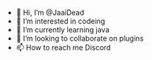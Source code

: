 - 👋 Hi, I’m @JaaiDead
- 👀 I’m interested in codeing
- 🌱 I’m currently learning java
- 💞️ I’m looking to collaborate on plugins
- 📫 How to reach me Discord

<!---
JaaiDead/JaaiDead is a ✨ special ✨ repository because its `README.md` (this file) appears on your GitHub profile.
You can click the Preview link to take a look at your changes.
--->
